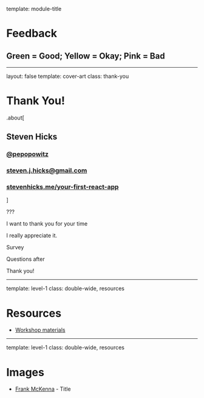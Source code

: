 template: module-title

# Feedback

## Green = Good; Yellow = Okay; Pink = Bad

---

layout: false
template: cover-art
class: thank-you

# Thank You!

.about[

## Steven Hicks

### [@pepopowitz](https://twitter.com/pepopowitz) <i class="el el-twitter"></i>

### steven.j.hicks@gmail.com <i class="el el-envelope"></i>

### [stevenhicks.me/your-first-react-app](https://stevenhicks.me/your-first-react-app) <i class="el el-globe"></i>

]

???

I want to thank you for your time

I really appreciate it.

Survey

Questions after

Thank you!

---

template: level-1
class: double-wide, resources

# Resources

- [Workshop materials](https://stevenhicks.me/your-first-react-app)

---

template: level-1
class: double-wide, resources

# Images

- [Frank McKenna](https://unsplash.com/photos/tjX_sniNzgQ) - Title
